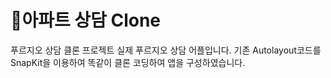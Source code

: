 # 아파트 상담 Clone

푸르지오 상담 클론 프로젝트
실제 푸르지오 상담 어플입니다. 기존 Autolayout코드를 SnapKit을 이용하여 똑같이 클론 코딩하여 앱을 구성하였습니다.
